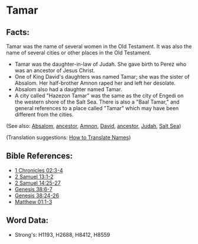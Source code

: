 # Tamar #

## Facts: ##

Tamar was the name of several women in the Old Testament. It was also the name of several cities or other places in the Old Testament.

* Tamar was the daughter-in-law of Judah. She gave birth to Perez who was an ancestor of Jesus Christ.
* One of King David's daughters was named Tamar; she was the sister of Absalom. Her half-brother Amnon raped her and left her desolate.
* Absalom also had a daughter named Tamar.
* A city called "Hazezon Tamar" was the same as the city of Engedi on the western shore of the Salt Sea. There is also a "Baal Tamar," and general references to a place called "Tamar" which may have been different from the cities.

(See also: [Absalom](../names/absalom.md), [ancestor](../other/father.md), [Amnon](../names/amnon.md), [David](../names/david.md), [ancestor](../other/father.md), [Judah](../names/judah.md), [Salt Sea](../names/saltsea.md))

(Translation suggestions: [How to Translate Names](rc://en/ta/man/translate/translate-names))

## Bible References: ##

* [1 Chronicles 02:3-4](rc://en/tn/help/1ch/02/03)
* [2 Samuel 13:1-2](rc://en/tn/help/2sa/13/01)
* [2 Samuel 14:25-27](rc://en/tn/help/2sa/14/25)
* [Genesis 38:6-7](rc://en/tn/help/gen/38/06)
* [Genesis 38:24-26](rc://en/tn/help/gen/38/24)
* [Matthew 01:1-3](rc://en/tn/help/mat/01/01)

## Word Data: ##

* Strong's: H1193, H2688, H8412, H8559
